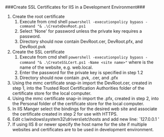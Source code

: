 ###Create SSL Certificates for IIS in a Development Environment###
1.  Create the root certificate 
    1.  Execute from cmd shell `powershell -executionpolicy bypass -command "& .\CreateDevRoot.ps1`
    2.  Select 'None' for password unless the private key requires a password.
    3.  Directory should now contain DevRoot.cer, DevRoot.pfx, and DevRoot.pvk
2.  Create the SSL certificate
    1.  Execute from cmd shell `powershell -executionpolicy bypass -command "& .\CreateSSLCert.ps1 -Name <site name>"` where <site name> is the name of the website, e.g. web.local.
    2.  Enter the password for the private key is specified in step 1.2
    3.  Directory should now contain <site name>.pvk, <site name>.cer, and <site name>.pfx
3.  Using the mmc certificate snap-in import the DevRoot.cer, created in step 1, into the Trusted Root Certification Authorities folder of the certificate store for the local computer.
4.  Using the mmc certificate snap-in import the <site name>.pfx, created in step 2, into the Personal folder of the certificate store for the local computer.
5.  In IIS Manger select the bindings for the desired web site and associate the certificate created in step 2 for use with HTTPS.
6.  Edit c:\windows\system32\drivers\etc\hosts and add new line:  `127.0.0.1 <site name>'
7.  If using IIS 8 or newer specify the host name for the site if multiple websites and certificates are to be used in development environment. 


